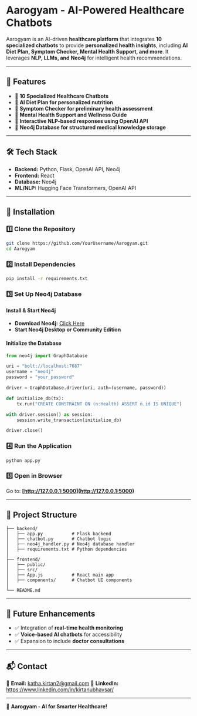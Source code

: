 

# Aarogyam - AI-Powered Healthcare Chatbots  

Aarogyam is an AI-driven **healthcare platform** that integrates **10 specialized chatbots** to provide **personalized health insights**, including **AI Diet Plan, Symptom Checker, Mental Health Support, and more**. It leverages **NLP, LLMs, and Neo4j** for intelligent health recommendations.

---

## 🚀 Features  
- 🔹 **10 Specialized Healthcare Chatbots**  
- 🔹 **AI Diet Plan for personalized nutrition**  
- 🔹 **Symptom Checker for preliminary health assessment**  
- 🔹 **Mental Health Support and Wellness Guide**  
- 🔹 **Interactive NLP-based responses using OpenAI API**  
- 🔹 **Neo4j Database for structured medical knowledge storage**  

---

## 🛠 Tech Stack  
- **Backend:** Python, Flask, OpenAI API, Neo4j  
- **Frontend:** React  
- **Database:** Neo4j  
- **ML/NLP:** Hugging Face Transformers, OpenAI API  

---

## 🔧 Installation  

### 1️⃣ Clone the Repository  
```bash
git clone https://github.com/YourUsername/Aarogyam.git
cd Aarogyam
```

### 2️⃣ Install Dependencies  
```bash
pip install -r requirements.txt
```

### 3️⃣ Set Up Neo4j Database  
#### **Install & Start Neo4j**  
- **Download Neo4j:** [Click Here](https://neo4j.com/download/)  
- **Start Neo4j Desktop or Community Edition**  

#### **Initialize the Database**  
```python
from neo4j import GraphDatabase

uri = "bolt://localhost:7687"
username = "neo4j"
password = "your_password"

driver = GraphDatabase.driver(uri, auth=(username, password))

def initialize_db(tx):
    tx.run("CREATE CONSTRAINT ON (n:Health) ASSERT n.id IS UNIQUE")

with driver.session() as session:
    session.write_transaction(initialize_db)

driver.close()
```

### 4️⃣ Run the Application  
```bash
python app.py
```

### 5️⃣ Open in Browser  
Go to: **[http://127.0.0.1:5000](http://127.0.0.1:5000)**  

---

## 📂 Project Structure  
```
├── backend/
│   ├── app.py           # Flask backend  
│   ├── chatbot.py       # Chatbot logic  
│   ├── neo4j_handler.py # Neo4j database handler  
│   ├── requirements.txt # Python dependencies  
│  
├── frontend/
│   ├── public/  
│   ├── src/  
│   ├── App.js           # React main app  
│   ├── components/      # Chatbot UI components  
│  
└── README.md
```

---

## 🔮 Future Enhancements  
- ✅ Integration of **real-time health monitoring**  
- ✅ **Voice-based AI chatbots** for accessibility  
- ✅ Expansion to include **doctor consultations**  

---

## 📬 Contact  
📧 **Email:** katha.kirtan2@gmail.com
🔗 **LinkedIn:** https://www.linkedin.com/in/kirtanubhavsar/

---

🚀 **Aarogyam - AI for Smarter Healthcare!**  
```
